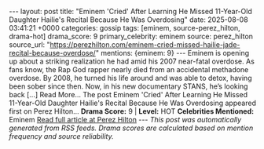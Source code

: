 --- layout: post title: "Eminem 'Cried' After Learning He Missed 11-Year-Old Daughter Hailie's Recital Because He Was Overdosing" date: 2025-08-08 03:41:21 +0000 categories: gossip tags: [eminem, source-perez_hilton, drama-hot] drama_score: 9 primary_celebrity: eminem source: perez_hilton source_url: "https://perezhilton.com/eminem-cried-missed-hailie-jade-recital-because-overdose/" mentions: {eminem: 9} --- Eminem is opening up about a striking realization he had amid his 2007 near-fatal overdose. As fans know, the Rap God rapper nearly died from an accidental methadone overdose. By 2008, he turned his life around and was able to detox, having been sober since then. Now, in his new documentary STANS, he’s looking back [...] Read More... The post Eminem 'Cried' After Learning He Missed 11-Year-Old Daughter Hailie's Recital Because He Was Overdosing appeared first on Perez Hilton... **Drama Score:** 9 | **Level:** HOT **Celebrities Mentioned:** Eminem [Read full article at Perez Hilton](https://perezhilton.com/eminem-cried-missed-hailie-jade-recital-because-overdose/) --- *This post was automatically generated from RSS feeds. Drama scores are calculated based on mention frequency and source reliability.*